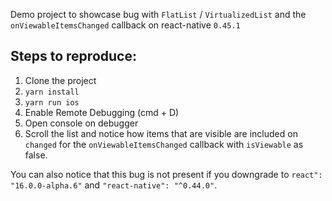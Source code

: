 Demo project to showcase bug with `FlatList` / `VirtualizedList` and the `onViewableItemsChanged` callback on react-native `0.45.1`

## Steps to reproduce:
1. Clone the project
2. `yarn install`
3. `yarn run ios`
4. Enable Remote Debugging (cmd + D)
5. Open console on debugger 
5. Scroll the list and notice how items that are visible are included on `changed` for the `onViewableItemsChanged` callback with `isViewable` as false.

You can also notice that this bug is not present if you downgrade to `react": "16.0.0-alpha.6"` and `"react-native": "^0.44.0"`.
